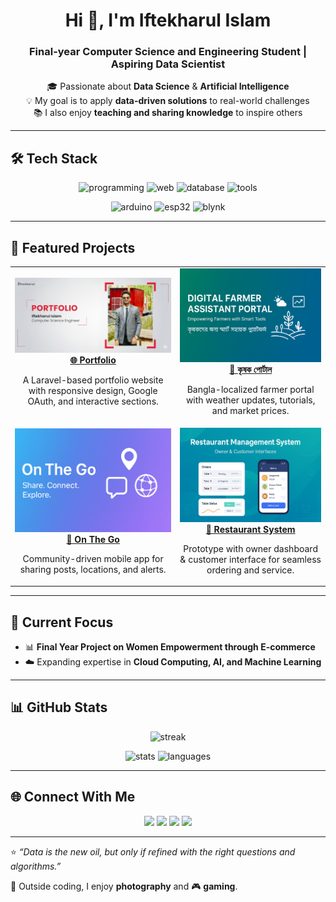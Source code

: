 <h1 align="center">Hi 👋, I'm Iftekharul Islam</h1>
<h3 align="center">Final-year Computer Science and Engineering Student | Aspiring Data Scientist</h3>

<p align="center">
  🎓 Passionate about <b>Data Science</b> & <b>Artificial Intelligence</b> <br>
  💡 My goal is to apply <b>data-driven solutions</b> to real-world challenges <br>
  📚 I also enjoy <b>teaching and sharing knowledge</b> to inspire others
</p>

---

## 🛠️ Tech Stack  

<p align="center">
  <img src="https://skillicons.dev/icons?i=python,cpp,php" height="40" alt="programming" />
  <img src="https://skillicons.dev/icons?i=html,css,js,bootstrap" height="40" alt="web" />
  <img src="https://skillicons.dev/icons?i=mysql" height="40" alt="database" />
  <img src="https://skillicons.dev/icons?i=laravel,git,github,figma" height="40" alt="tools" />
</p>

<p align="center">
  <img src="https://cdn.iconscout.com/icon/free/png-512/arduino-226072.png?f=webp&w=40" height="40" alt="arduino" />
  <img src="https://upload.wikimedia.org/wikipedia/commons/0/0a/ESP32_logo.png" height="40" alt="esp32" />
  <img src="https://cdn.iconscout.com/icon/free/png-512/blynk-282782.png?f=webp&w=40" height="40" alt="blynk" />
</p>

---

## 📌 Featured Projects  

<table>
<tr>
<td align="center">
  <a href="https://github.com/iftekharul01/Full-Stack-Dynamic-Portfolio-.git">
    <img src="./images/portfolio.png" width="250" alt="Portfolio Screenshot"/>
    <br><b>🌐 Portfolio</b>
  </a>
  <p>A Laravel-based portfolio website with responsive design, Google OAuth, and interactive sections.</p>
</td>
<td align="center">
  <a href="https://github.com/iftekharul01/digital_farmer_assistant_portal.git">
    <img src="./images/krishok_portal.png" width="250" alt="Krishok Portal Screenshot"/>
    <br><b>🌾 কৃষক পোর্টাল</b>
  </a>
  <p>Bangla-localized farmer portal with weather updates, tutorials, and market prices.</p>
</td>
</tr>

<tr>
<td align="center">
  <a href="https://github.com/emtiaz1/on_the_go.git">
    <img src="./images/on_the_go.png" width="250" alt="On The Go Screenshot"/>
    <br><b>📱 On The Go</b>
  </a>
  <p>Community-driven mobile app for sharing posts, locations, and alerts.</p>
</td>
<td align="center">
  <a href="https://www.figma.com/proto/wYyFCFqXRs3T5XcDA88O54/Page-1?node-id=3-13&p=f">
    <img src="./images/restaurant_system.png" width="250" alt="Restaurant System Screenshot"/>
    <br><b>🍴 Restaurant System</b>
  </a>
  <p>Prototype with owner dashboard & customer interface for seamless ordering and service.</p>
</td>
</tr>
</table>

---

## 🎯 Current Focus  

- 📊 **Final Year Project on Women Empowerment through E-commerce**  
- ☁️ Expanding expertise in **Cloud Computing, AI, and Machine Learning**  

---

## 📊 GitHub Stats  

<p align="center">
  <img src="https://streak-stats.demolab.com/?user=iftekharul01&theme=tokyonight" alt="streak" />
</p>

<p align="center">
  <img src="https://github-readme-stats.vercel.app/api?username=iftekharul01&show_icons=true&theme=tokyonight" height="150" alt="stats" />
  <img src="https://github-readme-stats.vercel.app/api/top-langs/?username=iftekharul01&layout=compact&theme=tokyonight" height="150" alt="languages" />
</p>

---

## 🌐 Connect With Me  

<p align="center">
  <a href="https://www.linkedin.com/in/iftekharulislam01/"><img src="https://skillicons.dev/icons?i=linkedin" height="40" /></a>
  <a href="mailto:islam15-5308@diu.edu.bd"><img src="https://cdn-icons-png.flaticon.com/512/732/732200.png" height="40" /></a>
  <a href="https://www.instagram.com/iftekharul_islam_sahan_/"><img src="https://skillicons.dev/icons?i=instagram" height="40" /></a>
  <a href="https://www.facebook.com/iftekharul.islam01"><img src="https://cdn-icons-png.flaticon.com/512/733/733547.png" height="40" /></a>
</p>

---

⭐️ *“Data is the new oil, but only if refined with the right questions and algorithms.”*  

📸 Outside coding, I enjoy **photography** and 🎮 **gaming**.  
